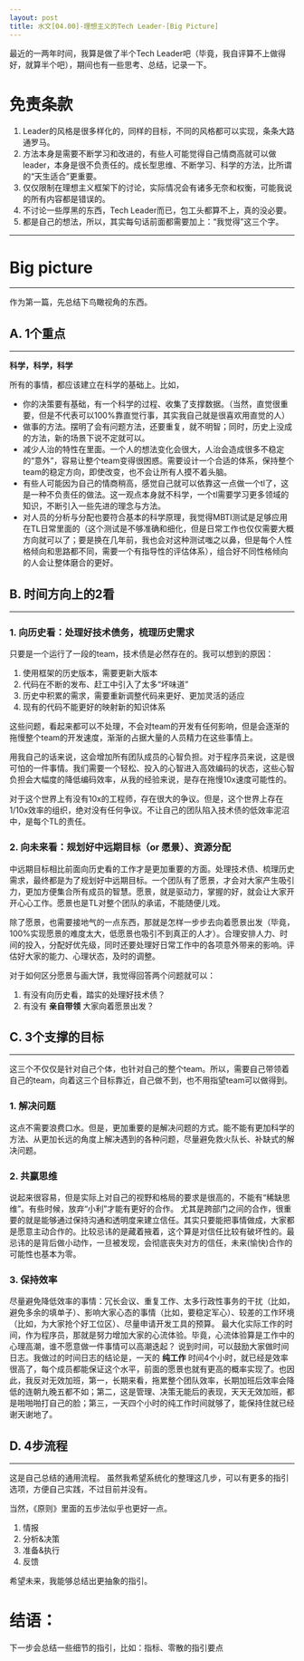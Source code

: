 ```yaml
---
layout: post
title: 水文[04.00]-理想主义的Tech Leader·[Big Picture]
---
```


最近的一两年时间，我算是做了半个Tech Leader吧（毕竟，我自评算不上做得好，就算半个吧），期间也有一些思考、总结，记录一下。

# 免责条款

1. Leader的风格是很多样化的，同样的目标，不同的风格都可以实现，条条大路通罗马。
2. 方法本身是需要不断学习和改进的，有些人可能觉得自己情商高就可以做leader，本身是很不负责任的。成长型思维、不断学习、科学的方法，比所谓的“天生适合”更重要。
3. 仅仅限制在理想主义框架下的讨论，实际情况会有诸多无奈和权衡，可能我说的所有内容都是错误的。
4. 不讨论一些厚黑的东西，Tech Leader而已，包工头都算不上，真的没必要。
5. 都是自己的想法，所以，其实每句话前面都需要加上：“我觉得”这三个字。


---
# Big picture
---

作为第一篇，先总结下鸟瞰视角的东西。


## A. 1个重点
---
**科学，科学，科学**

所有的事情，都应该建立在科学的基础上。比如，

+ 你的决策要有基础，有一个科学的过程、收集了支撑数据。（当然，直觉很重要，但是不代表可以100%靠直觉行事，其实我自己就是很喜欢用直觉的人）
+ 做事的方法。摆明了会有问题方法，还要重复，就不明智；同时，历史上没成的方法，新的场景下说不定就可以。
+ 减少人治的特性在里面。一个人的想法变化会很大，人治会造成很多不稳定的“意外”，容易让整个team变得很困惑。需要设计一个合适的体系，保持整个team的稳定方向，即使改变，也不会让所有人摸不着头脑。
+ 有些人可能因为自己的情商稍高，感觉自己就可以依靠这一点做一个tl了，这是一种不负责任的做法。这一观点本身就不科学，一个tl需要学习更多领域的知识，不断引入一些先进的理念与方法。
+ 对人员的分析与分配也要符合基本的科学原理，我觉得MBTI测试是足够应用在TL日常里面的（这个测试是不够准确和细化，但是日常工作也仅仅需要大概方向就可以了；要是换在几年前，我也会对这种测试嗤之以鼻，但是每个人性格倾向和思路都不同，需要一个有指导性的评估体系），组合好不同性格倾向的人会让整体磨合的更好。

## B. 时间方向上的2看
---

### 1. 向历史看：处理好技术债务，梳理历史需求
只要是一个运行了一段的team，技术债是必然存在的。我可以想到的原因：

1. 使用框架的历史版本，需要更新大版本
2. 代码在不断的发布、赶工中引入了太多“坏味道”
3. 历史中积累的需求，需要重新调整代码来更好、更加灵活的适应
4. 现有的代码不能更好的映射新的知识体系


这些问题，看起来都可以不处理，不会对team的开发有任何影响，但是会逐渐的拖慢整个team的开发速度，渐渐的占据大量的人员精力在这些事情上。

用我自己的话来说，这会增加所有团队成员的心智负担。对于程序员来说，这是很可怕的一件事情。我们需要一个轻松、投入的心智进入高效编码的状态，这些心智负担会大幅度的降低编码效率，从我的经验来说，是存在拖慢10x速度可能性的。

对于这个世界上有没有10x的工程师，存在很大的争议。但是，这个世界上存在1/10x效率的组织，绝对没有任何争议。不让自己的团队陷入技术债的低效率泥沼中，是每个TL的责任。

### 2. 向未来看：规划好中远期目标（or 愿景）、资源分配
中远期目标相比前面向历史看的工作才是更加重要的方面。处理技术债、梳理历史需求，最终都是为了规划好中远期目标。一个团队有了愿景，才会对大家产生吸引力，更加方便集合所有成员的智慧。愿景，就是驱动力，掌握的好，就会让大家开开心心工作。愿景也是TL对整个团队的承诺，不能随便儿戏。

除了愿景，也需要接地气的一点东西，那就是怎样一步步去向着愿景出发（毕竟，100%实现愿景的难度太大，低愿景也吸引不到真正的人才）。合理安排人力、时间的投入，分配好优先级，同时还要处理好日常工作中的各项意外带来的影响。评估好大家的能力、心理状态，及时的调整。

对于如何区分愿景与画大饼，我觉得回答两个问题就可以：
1. 有没有向历史看，踏实的处理好技术债？
2. 有没有 **亲自带领** 大家向着愿景出发？


## C. 3个支撑的目标
---

这三个不仅仅是针对自己个体，也针对自己的整个team。所以，需要自己带领着自己的team，向着这三个目标靠近，自己做不到，也不用指望team可以做得到。

### 1. 解决问题
   这点不需要浪费口水。但是，更加重要的是解决问题的方式。能不能有更加科学的方法、从更加长远的角度上解决遇到的各种问题，尽量避免救火队长、补缺式的解决问题。
   
### 2. 共赢思维
   说起来很容易，但是实际上对自己的视野和格局的要求是很高的，不能有“稀缺思维”。有些时候，放弃“小利”才能有更好的合作。
   尤其是跨部门之间的合作，很重要的就是能够通过保持沟通和透明度来建立信任。其实只要能把事情做成，大家都是愿意主动合作的。比较忌讳的是藏着掖着，这个算是对信任比较有破坏性的。最忌讳的是背后做小动作，一旦被发现，会彻底丧失对方的信任，未来(愉快)合作的可能性也基本为零。
   
### 3. 保持效率
   尽量避免降低效率的事情：冗长会议、重复工作、太多行政性事务的干扰（比如，避免多余的填单子）、影响大家心态的事情（比如，要稳定军心）、较差的工作环境（比如，为大家抢个好工位区）、尽量申请开发工具的预算。
   最大化实际工作的时间，作为程序员，那就是努力增加大家的心流体验。毕竟，心流体验算是工作中的心理高潮，谁不愿意做一件事情可以高潮迭起？
   说到时间，可以鼓励大家做时间日志。我做过的时间日志的结论是，一天的 **纯工作** 时间4个小时，就已经是效率很高了，每个成员都能保证这个水平，前面的愿景也就有更高的概率实现了。也因此，我反对无效加班，第一，长期来看，拖累整个团队效率，长期加班后效率会降低的连朝九晚五都不如；第二，这是管理、决策无能后的表现，天天无效加班，都是啪啪啪打自己的脸；第三，一天四个小时的纯工作时间就够了，能保持住就已经谢天谢地了。


## D. 4步流程
---

这是自己总结的通用流程。
虽然我希望系统化的整理这几步，可以有更多的指引选项，方便自己实践，不过目前并没有。

当然，《原则》里面的五步法似乎也更好一点。

1. 情报
2. 分析&决策
3. 准备&执行
4. 反馈

希望未来，我能够总结出更抽象的指引。



# 结语：

下一步会总结一些细节的指引，比如：指标、零散的指引要点

